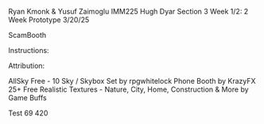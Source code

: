 Ryan Kmonk & Yusuf Zaimoglu
IMM225
Hugh Dyar
Section 3 Week 1/2: 2 Week Prototype
3/20/25

ScamBooth

Instructions:

Attribution:

AllSky Free - 10 Sky / Skybox Set by rpgwhitelock
Phone Booth by KrazyFX
25+ Free Realistic Textures - Nature, City, Home, Construction & More by Game Buffs

Test 69 420



